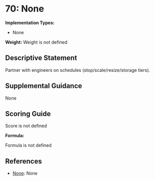 # 70: None

**Implementation Types:**

- None

**Weight:** Weight is not defined

## Descriptive Statement

Partner with engineers on schedules (stop/scale/resize/storage tiers).

## Supplemental Guidance

None

## Scoring Guide

Score is not defined

**Formula:**

Formula is not defined

## References

- [None](None): None
